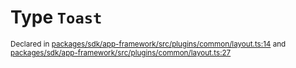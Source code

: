 # Type `Toast`
<sub>Declared in [packages/sdk/app-framework/src/plugins/common/layout.ts:14](https://github.com/dxos/dxos/blob/88f322397/packages/sdk/app-framework/src/plugins/common/layout.ts#L14) and [packages/sdk/app-framework/src/plugins/common/layout.ts:27](https://github.com/dxos/dxos/blob/88f322397/packages/sdk/app-framework/src/plugins/common/layout.ts#L27)</sub>






